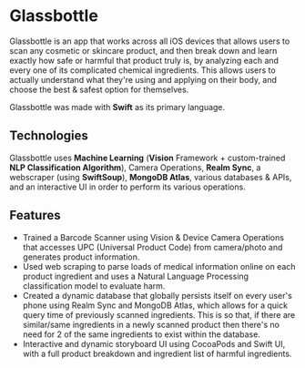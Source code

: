 # Glassbottle

Glassbottle is an app that works across all iOS devices that allows users to scan any cosmetic or skincare product, and then break down and learn exactly how safe or harmful that product truly is, by analyzing each and every one of its complicated chemical ingredients. This allows users to actually understand what they're using and applying on their body, and choose the best & safest option for themselves.

Glassbottle was made with **Swift** as its primary language.

## Technologies

Glassbottle uses **Machine Learning** (**Vision** Framework + custom-trained **NLP Classification Algorithm**), Camera Operations, **Realm Sync**, a webscraper (using **SwiftSoup**), **MongoDB Atlas**, various databases & APIs, and an interactive UI in order to perform its various operations. 

## Features
* Trained a Barcode Scanner using Vision & Device Camera Operations that accesses UPC (Universal Product Code) from camera/photo and generates product       information.
* Used web scraping to parse loads of medical information online on each product ingredient and uses a Natural Language Processing classification model to   evaluate harm.
* Created a dynamic database that globally persists itself on every user's phone using Realm Sync and MongoDB Atlas, which allows for a quick query time of   previously scanned ingredients. This is so that, if there are similar/same ingredients in a newly scanned product then there's no need for 2 of the same
  ingredients to exist within the database.
* Interactive and dynamic storyboard UI using CocoaPods and Swift UI, with a full product breakdown and ingredient list of harmful ingredients.
